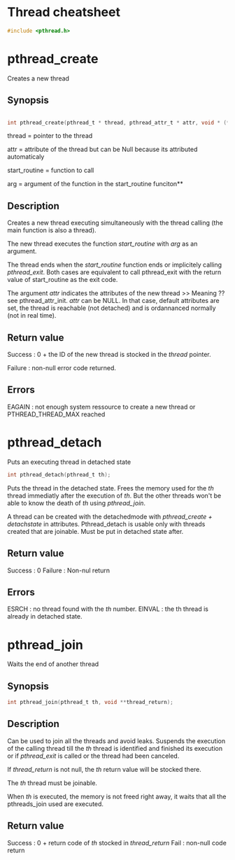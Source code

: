 # Thread cheatsheet

```c
#include <pthread.h>
```

# pthread_create
Creates a new thread
## Synopsis
```c

int pthread_create(pthread_t * thread, pthread_attr_t * attr, void * (*start_routine)(void *), void * arg);
```
thread = pointer to the thread

attr = attribute of the thread but can be Null because its attributed automaticaly

start_routine = function to call

arg = argument of the function in the start_routine funciton**

## Description
Creates a new thread executing simultaneously with the thread calling (the main function is also a thread). 

The new thread executes the function *start_routine* with *arg* as an argument.

The thread ends when the *start_routine* function ends or implicitely calling *pthread_exit*.
Both cases are equivalent to call pthread_exit with the return value of start_routine as the exit code.

The argument *attr* indicates the attributes of the new thread >> Meaning ?? see pthread_attr_init. 
*attr* can be NULL. In that case, default attributes are set, the thread is reachable (not detached) and is ordannanced normally (not in real time).

## Return value

Success : 0 + the ID of the new thread is stocked in the *thread* pointer.

Failure : non-null error code returned.

## Errors
EAGAIN : not enough system ressource to create a new thread or PTHREAD_THREAD_MAX reached

# pthread_detach
Puts an executing thread in detached state
```c
int pthread_detach(pthread_t th);
```
Puts the thread in the detached state. Frees the memory used for the *th* thread immediatly after the execution of *th*. But the other threads won't be able to know the death of *th* using *pthread_join*.

A thread can be created with the detachedmode with *pthread_create + detachstate* in attributes. Pthread_detach is usable only with threads created that are joinable. Must be put in detached state after.

## Return value
Success : 0
Failure : Non-nul return

## Errors
ESRCH : no thread found with the *th* number.
EINVAL : the th thread is already in detached state.


# pthread_join
Waits the end of another thread
## Synopsis
```c
int pthread_join(pthread_t th, void **thread_return);  
```
## Description
Can be used to join all the threads and avoid leaks.
Suspends the execution of the calling thread till the *th* thread is identified and finished its execution or if *pthread_exit* is called or the thread had been canceled.

If *thread_return* is not null, the *th* return value will be stocked there.

The *th* thread must be joinable.

When *th* is executed, the memory is not freed right away, it waits that all the pthreads_join used are executed.

## Return value
Success : 0 + return code of *th* stocked in *thread_return* 
Fail : non-null code return 


